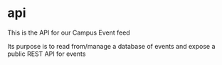 # api

This is the API for our Campus Event feed

Its purpose is to read from/manage a database of events and expose a public REST API for events
